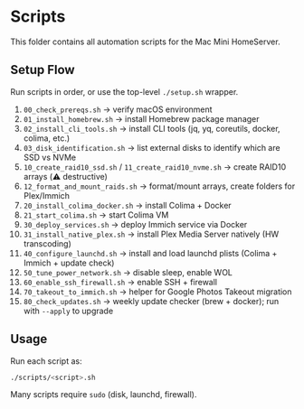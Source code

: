 # Scripts

This folder contains all automation scripts for the Mac Mini HomeServer.

## Setup Flow

Run scripts in order, or use the top-level `./setup.sh` wrapper.

1. `00_check_prereqs.sh` → verify macOS environment
2. `01_install_homebrew.sh` → install Homebrew package manager
3. `02_install_cli_tools.sh` → install CLI tools (jq, yq, coreutils, docker, colima, etc.)
4. `03_disk_identification.sh` → list external disks to identify which are SSD vs NVMe
5. `10_create_raid10_ssd.sh` / `11_create_raid10_nvme.sh` → create RAID10 arrays (⚠️ destructive)
6. `12_format_and_mount_raids.sh` → format/mount arrays, create folders for Plex/Immich
7. `20_install_colima_docker.sh` → install Colima + Docker
8. `21_start_colima.sh` → start Colima VM
9. `30_deploy_services.sh` → deploy Immich service via Docker
10. `31_install_native_plex.sh` → install Plex Media Server natively (HW transcoding)
11. `40_configure_launchd.sh` → install and load launchd plists (Colima + Immich + update check)
12. `50_tune_power_network.sh` → disable sleep, enable WOL
13. `60_enable_ssh_firewall.sh` → enable SSH + firewall
14. `70_takeout_to_immich.sh` → helper for Google Photos Takeout migration
15. `80_check_updates.sh` → weekly update checker (brew + docker); run with `--apply` to upgrade

## Usage

Run each script as:

```bash
./scripts/<script>.sh
```

Many scripts require `sudo` (disk, launchd, firewall).
